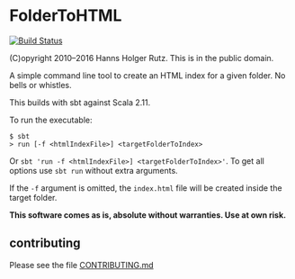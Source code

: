 # FolderToHTML

[![Build Status](https://travis-ci.org/Sciss/FolderToHTML.svg?branch=master)](https://travis-ci.org/Sciss/FolderToHTML)

(C)opyright 2010&ndash;2016 Hanns Holger Rutz. This is in the public domain.

A simple command line tool to create an HTML index for a given folder. No bells or whistles.

This builds with sbt against Scala 2.11.

To run the executable:

    $ sbt
    > run [-f <htmlIndexFile>] <targetFolderToIndex>
     
Or `sbt 'run -f <htmlIndexFile>] <targetFolderToIndex>'`. To get all options use `sbt run` without extra arguments.
    
If the `-f` argument is omitted, the `index.html` file will be created inside the target folder.

__This software comes as is, absolute without warranties. Use at own risk.__

## contributing

Please see the file [CONTRIBUTING.md](CONTRIBUTING.md)

